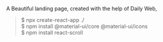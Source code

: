 A Beautiful landing page, created with the help of Daily Web,

> \$ npx create-react-app ./ \
> \$ npm install @material-ui/core @material-ui/icons \
> \$ npm install react-scroll
